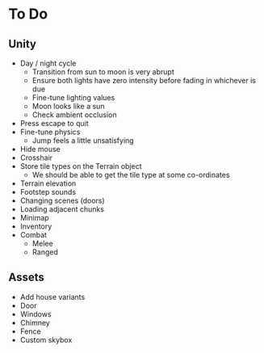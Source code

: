 # To Do

## Unity

 - Day / night cycle
    - Transition from sun to moon is very abrupt
    - Ensure both lights have zero intensity before fading in whichever is due
    - Fine-tune lighting values
    - Moon looks like a sun
    - Check ambient occlusion
 - Press escape to quit
 - Fine-tune physics
    - Jump feels a little unsatisfying
 - Hide mouse
 - Crosshair
 - Store tile types on the Terrain object
    - We should be able to get the tile type at some co-ordinates
 - Terrain elevation
 - Footstep sounds
 - Changing scenes (doors)
 - Loading adjacent chunks
 - Minimap
 - Inventory
 - Combat
    - Melee
    - Ranged

## Assets

 - Add house variants
 - Door
 - Windows
 - Chimney
 - Fence
 - Custom skybox
